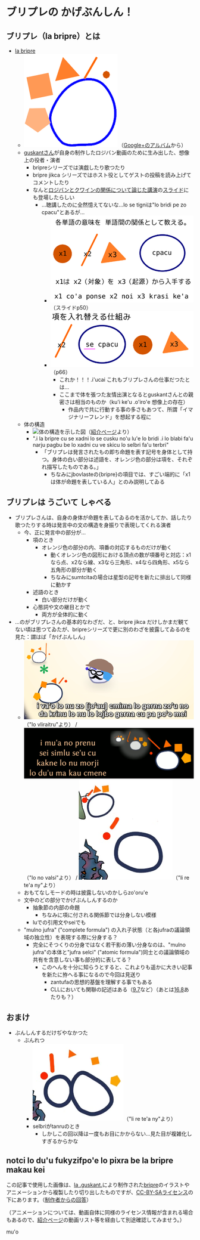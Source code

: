 # ブリプレの かげぶんしん！

## ブリプレ（la bripre）とは

* [la bripre][mw_labripre]
  * ![近影][gplus_icon] （[Google+のアルバム][gplus_album]から）
  * [guskantさん][gussan]が自身の制作したロジバン動画のために生み出した、想像上の役者・演者
    * bripreシリーズでは演戯したり歌つたり
    * bripre jikca シリーズではホスト役としてゲストの投稿を読み上げてコメントしたり
    * なんと[ロジバンとクワインの関係について論じた講演][q_youtube]の[スライド][q_pdf]にも登場したらしい
      * …聴講したのに全然憶えてないな…lo se tigniは"lo bridi pe zo cpacu"とあるが…
        * ![スライドp50][cpacu]（スライドp50）
        * ![スライドp66][cpacu2]（p66）
          * これか！！！.i'ucai これもブリプレさんの仕事だつたとは…
          * ここまで体を張つた友情出演となるとguskantさんとの親密さは相当のものか（ku'i ke'u .o'iro'e 想像上の存在）
            * 作品内で共に行動する事の多さもあつて、所謂「イマジナリーフレンド」を想起する程に
  * 体の構造
    * ![体の構造を示した図][mw_labripre_svg]（[紹介ページ][mw_labripre]より）
    * ".i la bripre cu se xadni lo se cusku no'u lu'e lo bridi .i lo blabi fa'u narju pagbu be lo xadni cu ve skicu lo selbri fa'u terbri"
      * 「ブリプレは発言されたもの即ち命題を表す記号を身体として持つ。身体の白い部分は述語を、オレンジ色の部分は項を、それぞれ描写したものである。」
        * ちなみにjbovlasteの{bripre}の項目では、すごい端的に「x1 は体が命題を表している人」とのみ説明してゐる

## ブリプレは うごいて しゃべる

* ブリプレさんは、自身の身体が命題を表してゐるのを活かしてか、話したり歌つたりする時は発言中の文の構造を身振りで表現してくれる演者
  * 今、正に発言中の部分が…
    * 項のとき
      * オレンジ色の部分の内、項番の対応するものだけが動く
        * 動くオレンジ色の図形における頂点の数が項番号と対応：x1なら点、x2なら線、x3なら三角形、x4なら四角形、x5なら五角形の部分が動く
        * ちなみにsumtcitaの場合は星型の記号を新たに排出して同様に動かす
    * 述語のとき
      * 白い部分だけが動く
    * 心態詞や文の継目とかで
      * 両方が全体的に動く
* …のがブリプレさんの基本的なわざだ、と、bripre jikca だけしかまだ観てない頃は思つてゐたが、bripreシリーズで更に別のわざを披露してゐるのを見た：謂はば「かげぶんしん」
  * ![lo vriraitru からのキャプチャ][vaho]（"lo vliraitru"より） / ![lo no valsi からのキャプチャ][muha]（"lo no valsi"より） / ![li re te'a ny からのキャプチャ][zuho]（"li re te'a ny"より）
  * おもてなしモードの時は披露しないのかしらzo'oru'e
  * 文中のどの部分でかげぶんしんするのか
    * 抽象節の内部の命題
      * ちなみに項に付される関係節では分身しない模様
    * luでの引用文やseiでも
  * "mulno jufra" ("complete formula") の入れ子状態（と各jufraの議論領域の独立性）を表現する際に分身する？
    * 完全にそつくりの分身ではなく若干影の薄い分身なのは、"mulno jufra"の本体と"jufra selci" ("atomic formula")同士との議論領域の共有を含意しない事も部分的に表してる？
      * このへんを十分に知らうとすると、これよりも遥かに大きい記事を新たに拵へる事になるので今回は見送り
        * zantufaの思想的基盤を理解する事でもある
        * CLLにおいても関聯の記述はある（[9.7][9_7]など）（あとは[16.8][16_8]あたりも？）

## おまけ

* ぶんしんするだけぢやなかつた
  * ぶんれつ
    * ![ぶんれつした瞬間][tavla_sutra]（"li re te'a ny"より）
    * selbriがtanruのとき
      * しかしこの回以降は一度もお目にかからない…見た目が複雑化しすぎるからかな

## notci lo du'u fukyzifpo'e lo pixra be la bripre makau kei

この記事で使用した画像は、[la .guskant.][gussan]により制作された[bripre][mw_labripre]のイラストやアニメーションから複製したり切り出したものですが、[CC-BY-SAライセンス][cc]の下にあります。（[制作者からの回答][danfu]）

（アニメーションについては、動画自体に同様のライセンス情報が含まれる場合もあるので、[紹介ページ][mw_labripre]の動画リスト等を経由して別途確認してみませう。）

mu'o

[gussan]: http://photon.freeshell.org/

[gplus_album]: https://plus.google.com/photos/116506829901617807564/albums/profile/6030638950868056466

[gplus_icon]: ./bripre_pixra/bripre250.png

[q_youtube]: https://www.youtube.com/watch?v=lzqhNYCWKLo

[q_pdf]: http://guskant.github.io/lojbo/lojban20131221.pdf

[mw_labripre]: https://mw.lojban.org/papri/la_bripre

[mw_labripre_svg]: https://mw.lojban.org/images/a/a6/bripre_ciksi.svg

[cpacu]: ./bripre_pixra/p50.png

[cpacu2]: ./bripre_pixra/p66.png

[vaho]: bripre_pixra/lovliraitru_vaho.png

[muha]: bripre_pixra/lonovalsi_muha.png

[zuho]: bripre_pixra/liretehany_zuho.png

[9_7]: http://ponjbogri.github.io/cll-ja/chapter9.html#9.7

[16_8]: http://ponjbogri.github.io/cll-ja/chapter16.html#16.8

[tavla_sutra]: bripre_pixra/liretehany_tavla-sutra.png

[cc]: https://creativecommons.org/licenses/by-sa/3.0/deed.ja

[danfu]: https://twitter.com/fotono/status/809878195520450561
